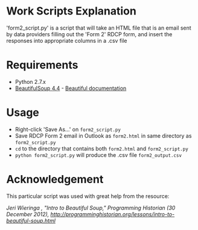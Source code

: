 # Work Scripts Explanation

'form2_script.py' is a script that will take an HTML file that is an email sent by data providers filling out the 'Form 2' RDCP form, and insert the responses into appropriate columns in a .csv file  

# Requirements

* Python 2.7.x  
* [BeautifulSoup 4.4](http://www.crummy.com/software/BeautifulSoup/bs4/download/) - [Beautiful documentation](http://www.crummy.com/software/BeautifulSoup/bs4/doc/)  

# Usage 

* Right-click 'Save As...' on `form2_script.py`  
* Save RDCP Form 2 email in Outlook as `form2.html` in same directory as `form2_script.py`  
* `cd` to the directory that contains both `form2.html` and `form2_script.py`  
* `python form2_script.py` will produce the .csv file `form2_output.csv`

# Acknowledgement
This particular script was used with great help from the resource: 

*Jeri Wieringa , "Intro to Beautiful Soup," Programming Historian (30 December 2012), http://programminghistorian.org/lessons/intro-to-beautiful-soup.html*
